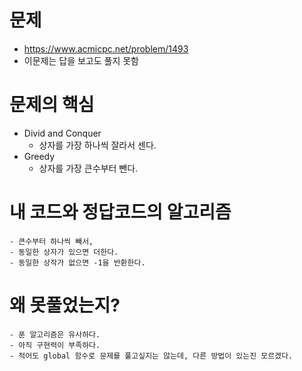 # 문제
-  https://www.acmicpc.net/problem/1493
- 이문제는 답을 보고도 풀지 못함
# 문제의 핵심 
- Divid and Conquer
    - 상자를 가장 하나씩 잘라서 센다.
- Greedy
    - 상자를 가장 큰수부터 뺀다.
# 내 코드와 정답코드의 알고리즘
    - 큰수부터 하나씩 빼서, 
    - 동일한 상자가 있으면 더한다.
    - 동일한 상작가 없으면 -1을 반환한다.
# 왜 못풀었는지?
    - 푼 알고리즘은 유사하다.
    - 아직 구현력이 부족하다.
    - 적어도 global 함수로 문제를 풀고싶지는 않는데, 다른 방법이 있는진 모르겠다.